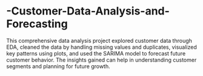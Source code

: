 # -Customer-Data-Analysis-and-Forecasting
This comprehensive data analysis project explored customer data through EDA, cleaned the data by handling missing values and duplicates, visualized key patterns using plots, and used the SARIMA model to forecast future customer behavior. The insights gained can help in understanding customer segments and planning for future growth.
